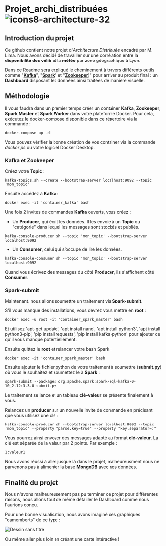 # Projet_archi_distribuées ![icons8-architecture-32](https://user-images.githubusercontent.com/91553182/230304758-6aa48d7a-aa54-450c-9e4d-6a8a2dd910a0.png)

## Introduction du projet

Ce github contient notre projet d'*Architecture Distribuée* encadré par M. Lima. Nous avons décidé de travailler sur une corrélation entre la **disponibilité des vélib** et la **météo** par zone géographique à Lyon.

Dans ce Readme sera expliqué le cheminement à travers différents outils comme "[**Kafka**](https://kafka.apache.org/)", "[**Spark**](https://spark.apache.org/)" et "[**Zookeeper**](https://zookeeper.apache.org/))" pour arriver au produit final : un **Dashboard** disposant les données ainsi traitées de manière visuelle.


## Méthodologie

Il vous faudra dans un premier temps créer un container **Kafka**, **Zookeeper**, **Spark Master** et **Spark Worker** dans votre plateforme Docker. Pour cela, exécutez le docker-compose disponible dans ce répertoire via la commande :
```
docker-compose up -d
```

Vous pouvez vérifier la bonne création de vos container via la commande *docker ps* ou votre logiciel Docker Desktop.


### Kafka et Zookeeper

Créez votre **Topic** :
```
kafka-topics.sh --create --bootstrap-server localhost:9092 --topic 'mon_topic'
```

Ensuite accédez à **Kafka** :
```
docker exec -it 'container_kafka' bash
```

Une fois 2 invites de commandes **Kafka** ouverts, vous créez :

  - Un **Producer**, qui écrit les données. Il les envoie à un **Topic** ou "catégorie" dans lequel les messages sont stockés et publiés.
```
kafka-console-producer.sh --topic 'mon_topic' --bootstrap-server localhost:9092
```

  - Un **Consumer**, celui qui s’occupe de lire les données.
```
kafka-console-consumer.sh --topic 'mon_topic' --bootstrap-server localhost:9092
```

Quand vous écrivez des messages du côté **Producer**, ils s'affichent côté **Consumer**. 

### Spark-submit
Maintenant, nous allons soumettre un traitement via **Spark-submit**.

S'il vous manque des installations, vous devrez vous mettre en **root** :
```
docker exec -u root -it 'container_spark_master' bash
```
Et utilisez 'apt-get update', 'apt install nano', 'apt install python3', 'apt install  python3-pip', 'pip install requests', 'pip install kafka-python' pour ajouter ce qu'il vous manque potentiellement.

Ensuite quittez le **root** et relancer votre bash Spark :
```
docker exec -it 'container_spark_master' bash
```

Ensuite ajouter le fichier python de votre traitement à soumettre (**submit.py**) où vous le souhaitez et soumettez le à **Spark** :
```
spark-submit --packages org.apache.spark:spark-sql-kafka-0-10_2.12:3.3.0 submit.py
```

Le traitement se lance et un tableau **clé-valeur** se présente finalement à vous.

Relancez un **producer** sur un nouvelle invite de commande en précisant que vous utilisez une clé :
```
kafka-console-producer.sh --bootstrap-server localhost:9092 --topic 'mon_topic' --property "parse.key=true" --property "key.separator=:"
```

Vous pourrez ainsi envoyer des messages adapté au format **clé-valeur**. La clé est séparée de la valeur par 2 points. Par exemple :
```
1:valeur1
```

Nous avons réussi à aller jusque là dans le projet, malheureusment nous ne parvenons pas à alimenter la base **MongoDB** avec nos données.


## Finalité du projet
Nous n'avons malheureusement pas pu terminer ce projet pour différentes raisons, nous allons tout de même détailler le Dashboard comme nous l'aurions conçu.

Pour une bonne visualisation, nous avons imaginé des graphiques "camemberts" de ce type :

![Dessin sans titre](https://user-images.githubusercontent.com/91553182/230186369-bc1eb2ac-fa3c-4f74-b53c-95c59cc7c93a.png)

Ou même aller plus loin en créant une carte intéractive !
